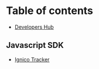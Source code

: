 # Table of contents

* [Developers Hub](README.md)

## Javascript SDK

* [Ignico Tracker](javascript-sdk/ignico-tracker.md)

